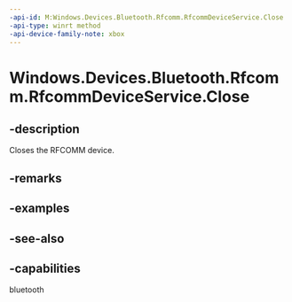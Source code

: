 ```yaml
---
-api-id: M:Windows.Devices.Bluetooth.Rfcomm.RfcommDeviceService.Close
-api-type: winrt method
-api-device-family-note: xbox
---
```


<!-- Method syntax
public void Close()
-->

# Windows.Devices.Bluetooth.Rfcomm.RfcommDeviceService.Close

## -description
Closes the RFCOMM device.

## -remarks

## -examples

## -see-also

## -capabilities
bluetooth
